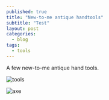 ```yaml
---
published: true
title: "New-to-me antique handtools"
subtitle: "Test"
layout: post
categories: 
  - blog
tags:
  - tools
---
```


A few new-to-me antique hand tools.

![tools](https://scontent-a-iad.xx.fbcdn.net/hphotos-prn1/29472_1404876515099_7993150_n.jpg "Both the draw-knife and broad axe, with measuring tape (inches) for scale.")

![axe](https://fbcdn-sphotos-a-a.akamaihd.net/hphotos-ak-prn1/29472_1404876595101_7891751_n.jpg "Hand forged goosewing broad axe, and as guesses I'd say it's European and made in either the late 18th or early 19th century.")
